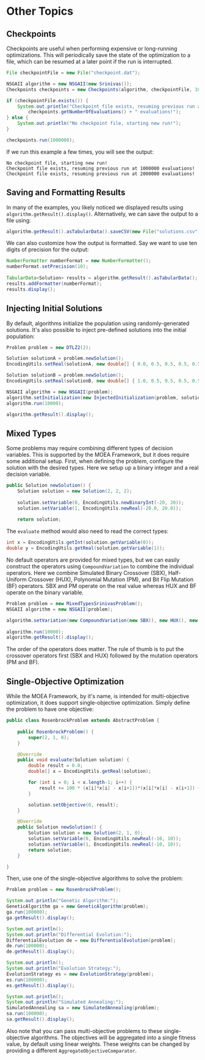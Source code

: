 # Other Topics

## Checkpoints

Checkpoints are useful when performing expensive or long-running optimizations.  This will periodically save
the state of the optimization to a file, which can be resumed at a later point if the run is interrupted.

<!-- java:examples/org/moeaframework/examples/misc/CheckpointExample.java [36-48] -->

```java
File checkpointFile = new File("checkpoint.dat");

NSGAII algorithm = new NSGAII(new Srinivas());
Checkpoints checkpoints = new Checkpoints(algorithm, checkpointFile, 1000);

if (checkpointFile.exists()) {
    System.out.println("Checkpoint file exists, resuming previous run at " +
        checkpoints.getNumberOfEvaluations() + " evaluations!");
} else {
    System.out.println("No checkpoint file, starting new run!");
}

checkpoints.run(1000000);
```

If we run this example a few times, you will see the output:

```
No checkpoint file, starting new run!
Checkpoint file exists, resuming previous run at 1000000 evaluations!
Checkpoint file exists, resuming previous run at 2000000 evaluations!
```

## Saving and Formatting Results

In many of the examples, you likely noticed we displayed results using `algorithm.getResult().display()`.
Alternatively, we can save the output to a file using:

<!-- java:examples/org/moeaframework/examples/misc/SaveAndFormatResultsExample.java [41-41] -->

```java
algorithm.getResult().asTabularData().saveCSV(new File("solutions.csv"));
```

We can also customize how the output is formatted.  Say we want to use ten digits of precision
for the output:

<!-- java:examples/org/moeaframework/examples/misc/SaveAndFormatResultsExample.java [44-49] -->

```java
NumberFormatter numberFormat = new NumberFormatter();
numberFormat.setPrecision(10);
		
TabularData<Solution> results = algorithm.getResult().asTabularData();
results.addFormatter(numberFormat);
results.display();
```

## Injecting Initial Solutions

By default, algorithms initialize the population using randomly-generated solutions.  It's also possible to
inject pre-defined solutions into the initial population:

<!-- java:examples/org/moeaframework/examples/misc/InjectSolutionsExample.java [33-45] -->

```java
Problem problem = new DTLZ2(2);

Solution solutionA = problem.newSolution();
EncodingUtils.setReal(solutionA, new double[] { 0.0, 0.5, 0.5, 0.5, 0.5, 0.5, 0.5, 0.5, 0.5, 0.5, 0.5 });

Solution solutionB = problem.newSolution();
EncodingUtils.setReal(solutionB, new double[] { 1.0, 0.5, 0.5, 0.5, 0.5, 0.5, 0.5, 0.5, 0.5, 0.5, 0.5 });

NSGAII algorithm = new NSGAII(problem);	
algorithm.setInitialization(new InjectedInitialization(problem, solutionA, solutionB));
algorithm.run(10000);

algorithm.getResult().display();
```

## Mixed Types

Some problems may require combining different types of decision variables.  This is supported by the
MOEA Framework, but it does require some additional setup.  First, when defining the problem, configure
the solution with the desired types.  Here we setup up a binary integer and a real decision variable.

<!-- java:examples/org/moeaframework/examples/misc/MixedTypesExample.java [61-67] -->

```java
public Solution newSolution() {
	Solution solution = new Solution(2, 2, 2);
	
	solution.setVariable(0, EncodingUtils.newBinaryInt(-20, 20));
	solution.setVariable(1, EncodingUtils.newReal(-20.0, 20.0));
	
	return solution;
```

The `evaluate` method would also need to read the correct types:

<!-- java:examples/org/moeaframework/examples/misc/MixedTypesExample.java [47-48] -->

```java
int x = EncodingUtils.getInt(solution.getVariable(0));
double y = EncodingUtils.getReal(solution.getVariable(1));
```

No default operators are provided for mixed types, but we can easily construct the operators
using `CompoundVariation` to combine the individual operators.  Here we combine
Simulated Binary Crossover (SBX), Half-Uniform Crossover (HUX), Polynomial Mutation (PM), and
Bit Flip Mutation (BF) operators.  SBX and PM operate on the real value whereas HUX and BF operate on
the binary variable.

<!-- java:examples/org/moeaframework/examples/misc/MixedTypesExample.java [73-79] -->

```java
Problem problem = new MixedTypesSrinivasProblem();
NSGAII algorithm = new NSGAII(problem);

algorithm.setVariation(new CompoundVariation(new SBX(), new HUX(), new PM(), new BitFlip()));
		
algorithm.run(10000);
algorithm.getResult().display();
```

The order of the operators does matter.  The rule of thumb is to put the crossover operators first (SBX and HUX)
followed by the mutation operators (PM and BF).

## Single-Objective Optimization

While the MOEA Framework, by it's name, is intended for multi-objective optimization, it does support single-objective
optimization.  Simply define the problem to have one objective:

<!-- java:examples/org/moeaframework/examples/misc/RosenbrockProblem.java [6-32] -->

```java
public class RosenbrockProblem extends AbstractProblem {
	
	public RosenbrockProblem() {
		super(2, 1, 0);
	}

	@Override
	public void evaluate(Solution solution) {
		double result = 0.0;
		double[] x = EncodingUtils.getReal(solution);

		for (int i = 0; i < x.length-1; i++) {
			result += 100 * (x[i]*x[i] - x[i+1])*(x[i]*x[i] - x[i+1]) + (x[i] - 1)*(x[i] - 1);
		}

		solution.setObjective(0, result);
	}

	@Override
	public Solution newSolution() {
		Solution solution = new Solution(2, 1, 0);
		solution.setVariable(0, EncodingUtils.newReal(-10, 10));
		solution.setVariable(1, EncodingUtils.newReal(-10, 10));
		return solution;
	}

}
```

Then, use one of the single-objective algorithms to solve the problem:

<!-- java:examples/org/moeaframework/examples/misc/SingleObjectiveExample.java [34-57] -->

```java
Problem problem = new RosenbrockProblem();

System.out.println("Genetic Algorithm:");
GeneticAlgorithm ga = new GeneticAlgorithm(problem);
ga.run(100000);
ga.getResult().display();

System.out.println();
System.out.println("Differential Evolution:");
DifferentialEvolution de = new DifferentialEvolution(problem);
de.run(100000);
de.getResult().display();

System.out.println();
System.out.println("Evolution Strategy:");
EvolutionStrategy es = new EvolutionStrategy(problem);
es.run(100000);
es.getResult().display();

System.out.println();
System.out.println("Simulated Annealing:");
SimulatedAnnealing sa = new SimulatedAnnealing(problem);
sa.run(100000);
sa.getResult().display();
```

Also note that you can pass multi-objective problems to these single-objective algorithms.  The objectives
will be aggregated into a single fitness value, by default using linear weights.  These weights can be
changed by providing a different `AggregateObjectiveComparator`.
